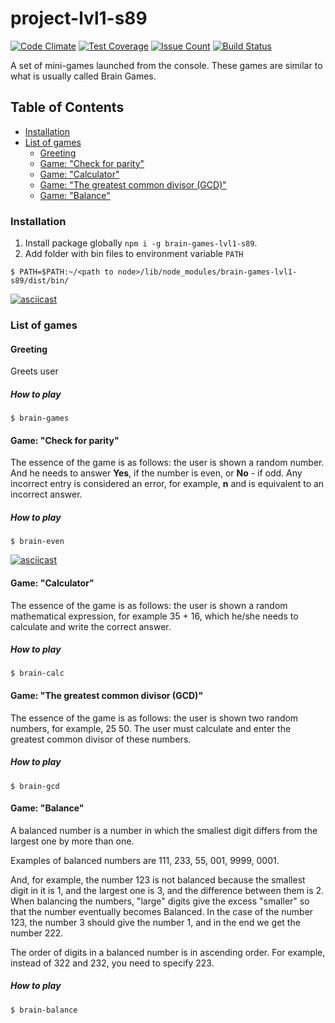 # project-lvl1-s89

[![Code Climate](https://codeclimate.com/github/baranovRP/project-lvl1-s89/badges/gpa.svg)](https://codeclimate.com/github/baranovRP/project-lvl1-s89)
[![Test Coverage](https://codeclimate.com/github/baranovRP/project-lvl1-s89/badges/coverage.svg)](https://codeclimate.com/github/baranovRP/project-lvl1-s89/coverage)
[![Issue Count](https://codeclimate.com/github/baranovRP/project-lvl1-s89/badges/issue_count.svg)](https://codeclimate.com/github/baranovRP/project-lvl1-s89)
[![Build Status](https://travis-ci.org/baranovRP/project-lvl1-s89.svg?branch=master)](https://travis-ci.org/baranovRP/project-lvl1-s89)

A set of mini-games launched from the console. These games are similar to what is usually called Brain Games.

## Table of Contents
- [Installation](#installation)
- [List of games](#list-of-games)
  - [Greeting](#greeting)
  - [Game: "Check for parity"](#game-check-for-parity)
  - [Game: "Calculator"](#game-calculator)
  - [Game: "The greatest common divisor (GCD)"](#game-the-greatest-common-divisor-gcd)
  - [Game: "Balance"](#game-balance)
  
### Installation
1. Install package globally ```npm i -g brain-games-lvl1-s89```.
1. Add folder with bin files to environment variable ```PATH```

```$ PATH=$PATH:~/<path to node>/lib/node_modules/brain-games-lvl1-s89/dist/bin/```

[![asciicast](https://asciinema.org/a/1tljpb5aisqk5nc5hezzfsm84.png)](https://asciinema.org/a/1tljpb5aisqk5nc5hezzfsm84)

### List of games
#### Greeting
Greets user
##### How to play
```$ brain-games```

#### Game: "Check for parity"
The essence of the game is as follows: the user is shown a random number. And he needs to answer **Yes**, if the number is even, or **No** - if odd.
Any incorrect entry is considered an error, for example, **n** and is equivalent to an incorrect answer.

##### How to play
```$ brain-even```

[![asciicast](https://asciinema.org/a/b3fznmuk2e29p9dmm4lfv29ee.png)](https://asciinema.org/a/b3fznmuk2e29p9dmm4lfv29ee)

#### Game: "Calculator"
The essence of the game is as follows: the user is shown a random mathematical expression, for example 35 + 16, which he/she needs to calculate and write the correct answer.

##### How to play
```$ brain-calc```

#### Game: "The greatest common divisor (GCD)"
The essence of the game is as follows: the user is shown two random numbers, for example, 25 50. The user must calculate and enter the greatest common divisor of these numbers.

##### How to play
```$ brain-gcd```

#### Game: "Balance"
A balanced number is a number in which the smallest digit differs from the largest one by more than one.

Examples of balanced numbers are 111, 233, 55, 001, 9999, 0001.

And, for example, the number 123 is not balanced because the smallest digit in it is 1, and the largest one is 3, and the difference between them is 2. When balancing the numbers, "large" digits give the excess "smaller" so that the number eventually becomes Balanced. In the case of the number 123, the number 3 should give the number 1, and in the end we get the number 222.

The order of digits in a balanced number is in ascending order. For example, instead of 322 and 232, you need to specify 223.

##### How to play
```$ brain-balance```
